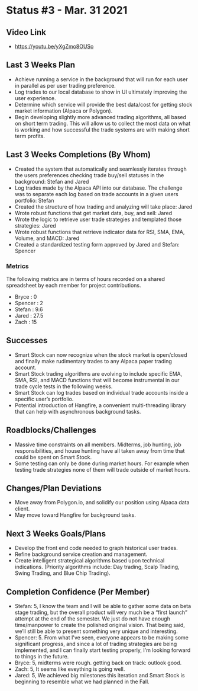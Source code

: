 # Status #3 - Mar. 31 2021

## Video Link
- https://youtu.be/yXgZmo8OUSo

## Last 3 Weeks Plan

- Achieve running a service in the background that will run for each user in parallel as per user trading preference.
- Log trades to our local database to show in UI ultimately improving the user experience.
- Determine which service will provide the best data/cost for getting stock market information (Alpaca or Polygon).
- Begin developing slightly more advanced trading algorithms, all based on short term trading. This will allow us to collect the most data on what is working and how successful the trade systems are with making short term profits. 

## Last 3 Weeks Completions (By Whom)
- Created the system that automatically and seamlessly iterates through the users preferences checking trade buy/sell statuses in the background: Stefan and Jared
- Log trades made by the Alpaca API into our database. The challenge was to separate each log based on trade accounts in a given users portfolio: Stefan
- Created the structure of how trading and analyzing will take place: Jared
- Wrote robust functions that get market data, buy, and sell: Jared
- Wrote the logic to retrieve user trade strategies and templated those strategies: Jared
- Wrote robust functions that retrieve indicator data for RSI, SMA, EMA, Volume, and MACD: Jared
- Created a standardized testing form approved by Jared and Stefan: Spencer

### Metrics

The following metrics are in terms of hours recorded on a shared spreadsheet by each member for project contributions.

- Bryce : 0
- Spencer : 2
- Stefan : 9.6
- Jared : 27.5
- Zach : 15

## Successes
- Smart Stock can now recognize when the stock market is open/closed and finally make rudimentary trades to any Alpaca paper trading account.
- Smart Stock trading algorithms are evolving to include specific EMA, SMA, RSI, and MACD functions that will become instrumental in our trade cycle tests in the following weeks.
- Smart Stock can log trades based on individual trade accounts inside a specific user’s portfolio.
- Potential introduction of Hangfire, a convenient multi-threading library that can help with asynchronous background tasks. 

## Roadblocks/Challenges
- Massive time constraints on all members. Midterms, job hunting, job responsibilities, and house hunting have all taken away from time that could be spent on Smart Stock.
- Some testing can only be done during market hours. For example when testing trade strategies none of them will trade outside of market hours.

## Changes/Plan Deviations
- Move away from Polygon.io, and solidify our position using Alpaca data client.
- May move toward Hangfire for background tasks.

## Next 3 Weeks Goals/Plans
- Develop the front end code needed to graph historical user trades.
- Refine background service creation and management.
- Create intelligent strategical algorithms based upon technical indications. (Priority algorithms include: Day trading, Scalp Trading, Swing Trading, and Blue Chip Trading).

## Completion Confidence (Per Member)
- Stefan: 5, I know the team and I will be able to gather some data on beta stage trading, but the overall product will very much be a “first launch” attempt at the end of the semester. We just do not have enough time/manpower to create the polished original vision. That being said, we’ll still be able to present something very unique and interesting.
- Spencer: 5. From what I've seen, everyone appears to be making some significant progress, and since a lot of trading strategies are being implemented, and I can finally start testing properly, I'm looking forward to things in the future.
- Bryce: 5, midterms were rough. getting back on track: outlook good.
- Zach: 5, It seems like eveything is going well. 
- Jared: 5, We achieved big milestones this iteration and Smart Stock is beginning to resemble what we had planned in the Fall.
